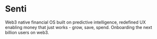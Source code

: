 # Senti
Web3 native financial OS built on predictive intelligence, redefined UX enabling money that just works - grow, save, spend. Onboarding the next billion users on web3.
